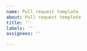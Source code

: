```yaml
---
name: Pull request template
about: Pull request template
title: ''
labels: ''
assignees: ''

---
```




